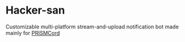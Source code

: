 # Hacker-san
Customizable multi-platform stream-and-upload notification bot made mainly for [PRISMCord](https://discord.gg/prismworld)